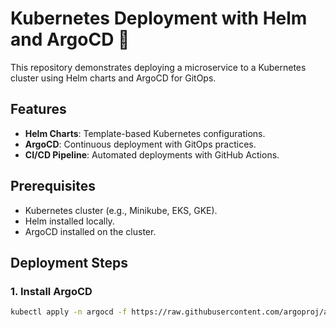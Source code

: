 # Kubernetes Deployment with Helm and ArgoCD 🚀

This repository demonstrates deploying a microservice to a Kubernetes cluster using Helm charts and ArgoCD for GitOps.

## Features
- **Helm Charts**: Template-based Kubernetes configurations.
- **ArgoCD**: Continuous deployment with GitOps practices.
- **CI/CD Pipeline**: Automated deployments with GitHub Actions.

## Prerequisites
- Kubernetes cluster (e.g., Minikube, EKS, GKE).
- Helm installed locally.
- ArgoCD installed on the cluster.

## Deployment Steps

### 1. Install ArgoCD
```bash
kubectl apply -n argocd -f https://raw.githubusercontent.com/argoproj/argo-cd/stable/manifests/install.yaml
